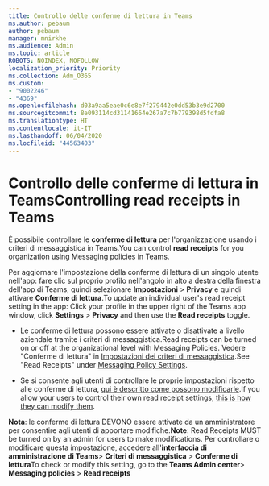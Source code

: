 ```yaml
---
title: Controllo delle conferme di lettura in Teams
ms.author: pebaum
author: pebaum
manager: mnirkhe
ms.audience: Admin
ms.topic: article
ROBOTS: NOINDEX, NOFOLLOW
localization_priority: Priority
ms.collection: Adm_O365
ms.custom:
- "9002246"
- "4369"
ms.openlocfilehash: d03a9aa5eae0c6e8e7f279442e0dd53b3e9d2700
ms.sourcegitcommit: 8e093114cd31141664e267a7c7b779398d5fdfa8
ms.translationtype: HT
ms.contentlocale: it-IT
ms.lasthandoff: 06/04/2020
ms.locfileid: "44563403"
---
```

# <a name="controlling-read-receipts-in-teams"></a><span data-ttu-id="9f441-102">Controllo delle conferme di lettura in Teams</span><span class="sxs-lookup"><span data-stu-id="9f441-102">Controlling read receipts in Teams</span></span>

<span data-ttu-id="9f441-103">È possibile controllare le **conferme di lettura** per l'organizzazione usando i criteri di messaggistica in Teams.</span><span class="sxs-lookup"><span data-stu-id="9f441-103">You can control **read receipts** for you organization using Messaging policies in Teams.</span></span>

<span data-ttu-id="9f441-104">Per aggiornare l'impostazione della conferme di lettura di un singolo utente nell'app: fare clic sul proprio profilo nell'angolo in alto a destra della finestra dell'app di Teams, quindi selezionare **Impostazioni** > **Privacy** e quindi attivare **Conferme di lettura**.</span><span class="sxs-lookup"><span data-stu-id="9f441-104">To update an individual user's read receipt setting in the app: Click your profile in the upper right of the Teams app window, click **Settings** > **Privacy** and then use the **Read receipts** toggle.</span></span>

- <span data-ttu-id="9f441-105">Le conferme di lettura possono essere attivate o disattivate a livello aziendale tramite i criteri di messaggistica.</span><span class="sxs-lookup"><span data-stu-id="9f441-105">Read receipts can be turned on or off at the organizational level with Messaging Policies.</span></span> <span data-ttu-id="9f441-106">Vedere "Conferme di lettura" in [Impostazioni dei criteri di messaggistica](https://docs.microsoft.com/microsoftteams/messaging-policies-in-teams#messaging-policy-settings).</span><span class="sxs-lookup"><span data-stu-id="9f441-106">See "Read Receipts" under [Messaging Policy Settings](https://docs.microsoft.com/microsoftteams/messaging-policies-in-teams#messaging-policy-settings).</span></span>

- <span data-ttu-id="9f441-107">Se si consente agli utenti di controllare le proprie impostazioni rispetto alle conferme di lettura, [qui è descritto come possono modificarle](https://docs.microsoft.com/microsoftteams/messaging-policies-in-teams#messaging-policy-settings).</span><span class="sxs-lookup"><span data-stu-id="9f441-107">If you allow your users to control their own read receipt settings, [this is how they can modify them](https://docs.microsoft.com/microsoftteams/messaging-policies-in-teams#messaging-policy-settings).</span></span> 

<span data-ttu-id="9f441-108">**Nota**: le conferme di lettura DEVONO essere attivate da un amministratore per consentire agli utenti di apportare modifiche.</span><span class="sxs-lookup"><span data-stu-id="9f441-108">**Note**: Read Receipts MUST be turned on by an admin for users to make modifications.</span></span> <span data-ttu-id="9f441-109">Per controllare o modificare questa impostazione, accedere all'**interfaccia di amministrazione di Teams**> **Criteri di messaggistica** > **Conferme di lettura**</span><span class="sxs-lookup"><span data-stu-id="9f441-109">To check or modify this setting, go to the **Teams Admin center**> **Messaging policies** > **Read receipts**</span></span>
